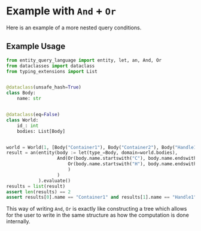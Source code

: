 # Example with `And` + `Or`

Here is an example of a more nested query conditions.

## Example Usage

```python
from entity_query_language import entity, let, an, And, Or
from dataclasses import dataclass
from typing_extensions import List


@dataclass(unsafe_hash=True)
class Body:
    name: str


@dataclass(eq=False)
class World:
    id_: int
    bodies: List[Body]


world = World(1, [Body("Container1"), Body("Container2"), Body("Handle1"), Body("Handle2")])
result = an(entity(body := let(type_=Body, domain=world.bodies),
                   And(Or(body.name.startswith("C"), body.name.endswith("1")),
                       Or(body.name.startswith("H"), body.name.endswith("1"))
                       )
                   )
            ).evaluate()
results = list(result)
assert len(results) == 2
assert results[0].name == "Container1" and results[1].name == "Handle1"
```

This way of writing `And`, `Or` is exactly like constructing a tree which allows for the user to write in the same
structure as how the computation is done internally.
